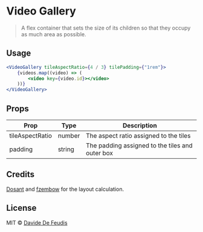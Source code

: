 # Video Gallery

> A flex container that sets the size of its children so that they occupy as much area as possible.

## Usage

```jsx
<VideoGallery tileAspectRatio={4 / 3} tilePadding={"1rem"}>
    {videos.map((video) => (
        <video key={video.id}></video>
    ))}
</VideoGallery>
```

## Props

| Prop            | Type   | Description                                     |
| --------------- | ------ | ----------------------------------------------- |
| tileAspectRatio | number | The aspect ratio assigned to the tiles          |
| padding         | string | The padding assigned to the tiles and outer box |

## Credits

[Dosant](https://dev.to/antondosov/building-a-video-gallery-just-like-in-zoom-4mam) and
[fzembow](https://github.com/fzembow/rect-scaler) for the layout calculation.

## License

MIT © [Davide De Feudis](https://github.com/DavideDeFeudis)
